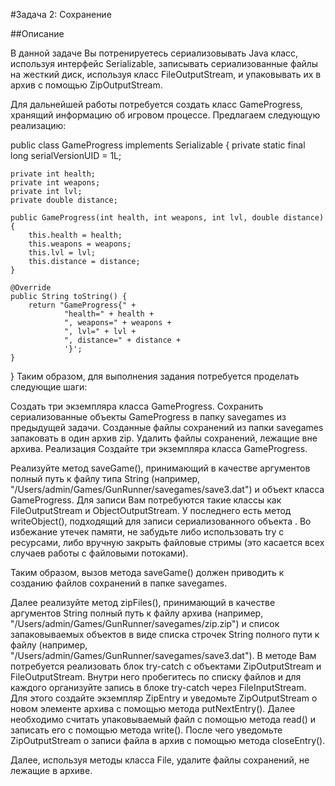 #Задача 2: Сохранение

##Описание

В данной задаче Вы потренируетесь сериализовывать Java класс, используя интерфейс Serializable, записывать сериализованные файлы на жесткий диск, используя класс FileOutputStream, и упаковывать их в архив с помощью ZipOutputStream.

Для дальнейшей работы потребуется создать класс GameProgress, хранящий информацию об игровом процессе. Предлагаем следующую реализацию:

public class GameProgress implements Serializable {
    private static final long serialVersionUID = 1L;

    private int health;
    private int weapons;
    private int lvl;
    private double distance;

    public GameProgress(int health, int weapons, int lvl, double distance) {
        this.health = health;
        this.weapons = weapons;
        this.lvl = lvl;
        this.distance = distance;
    }

    @Override
    public String toString() {
        return "GameProgress{" +
                "health=" + health +
                ", weapons=" + weapons +
                ", lvl=" + lvl +
                ", distance=" + distance +
                '}';
    }
}
Таким образом, для выполнения задания потребуется проделать следующие шаги:

Создать три экземпляра класса GameProgress.
Сохранить сериализованные объекты GameProgress в папку savegames из предыдущей задачи.
Созданные файлы сохранений из папки savegames запаковать в один архив zip.
Удалить файлы сохранений, лежащие вне архива.
Реализация
Создайте три экземпляра класса GameProgress.

Реализуйте метод saveGame(), принимающий в качестве аргументов полный путь к файлу типа String (например, "/Users/admin/Games/GunRunner/savegames/save3.dat") и объект класса GameProgress. Для записи Вам потребуются такие классы как FileOutputStream и ObjectOutputStream. У последнего есть метод writeObject(), подходящий для записи сериализованного объекта . Во избежание утечек памяти, не забудьте либо использовать try с ресурсами, либо вручную закрыть файловые стримы (это касается всех случаев работы с файловыми потоками).

Таким образом, вызов метода saveGame() должен приводить к созданию файлов сохранений в папке savegames.

Далее реализуйте метод zipFiles(), принимающий в качестве аргументов String полный путь к файлу архива (например, "/Users/admin/Games/GunRunner/savegames/zip.zip") и список запаковываемых объектов в виде списка строчек String полного пути к файлу (например, "/Users/admin/Games/GunRunner/savegames/save3.dat"). В методе Вам потребуется реализовать блок try-catch с объектами ZipOutputStream и FileOutputStream. Внутри него пробегитесь по списку файлов и для каждого организуйте запись в блоке try-catch через FileInputStream. Для этого создайте экземпляр ZipEntry и уведомьте ZipOutputStream о новом элементе архива с помощью метода putNextEntry(). Далее необходимо считать упаковываемый файл с помощью метода read() и записать его с помощью метода write(). После чего уведомьте ZipOutputStream о записи файла в архив с помощью метода closeEntry().

Далее, используя методы класса File, удалите файлы сохранений, не лежащие в архиве.